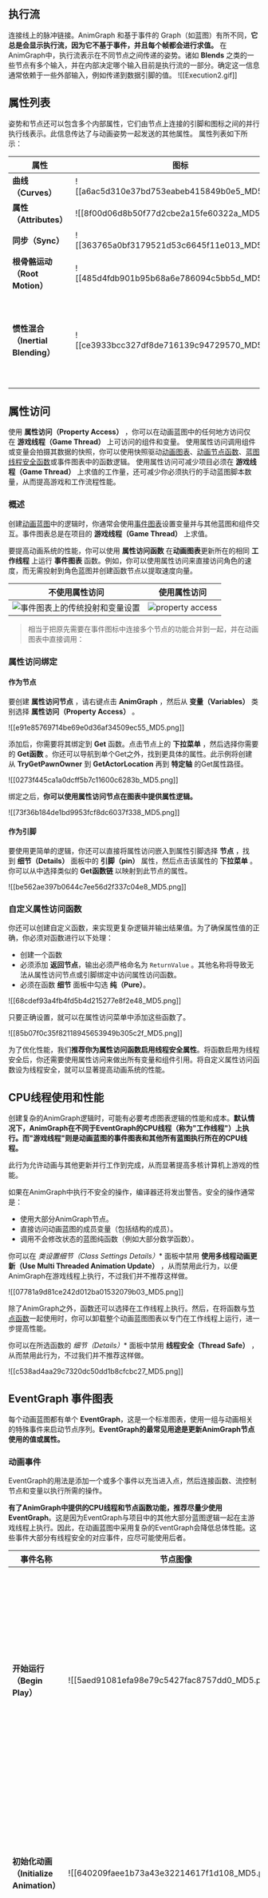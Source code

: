 ## 执行流
连接线上的脉冲链接。AnimGraph 和基于事件的 Graph（如蓝图）有所不同，**它总是会显示执行流，因为它不基于事件，并且每个帧都会进行求值。**
在AnimGraph中，执行流表示在不同节点之间传递的姿势。诸如 **Blends** 之类的一些节点有多个输入，并在内部决定哪个输入目前是执行流的一部分。确定这一信息通常依赖于一些外部输入，例如传递到数据引脚的值。
![[Execution2.gif]]
## 属性列表
姿势和节点还可以包含多个内部属性，它们由节点上连接的引脚和图标之间的并行执行线表示。此信息传达了与动画姿势一起发送的其他属性。
属性列表如下所示：

|属性|图标|说明 |
|---|---|---|
|**曲线（Curves）**| ![[a6ac5d310e37bd753eabeb415849b0e5_MD5.png]] |传递[动画曲线](https://docs.unrealengine.com/5.2/zh-CN/animation-curves-in-unreal-engine)数据。|
|**属性（Attributes）**|![[8f00d06d8b50f77d2cbe2a15fe60322a_MD5.png]]|传递骨骼属性动画数据。|
|**同步（Sync）**|![[363765a0bf3179521d53c6645f11e013_MD5.png]]|传递[同步组](https://docs.unrealengine.com/5.2/zh-CN/animation-sync-groups-in-unreal-engine)数据。|
|**根骨骼运动（Root Motion）**|![[485d4fdb901b95b68a6e786094c5bb5d_MD5.png]]|传递[根骨骼运动](https://docs.unrealengine.com/5.2/zh-CN/root-motion-in-unreal-engine)数据。|
|**惯性混合（Inertial Blending）**|![[ce3933bcc327df8de716139c94729570_MD5.png]]|传递[Inertialization](https://docs.unrealengine.com/5.2/zh-CN/animation-blueprint-blend-nodes-in-unreal-engine#%E6%83%AF%E6%80%A7%E5%8C%96)数据。该指标仅在请求Inertialization节点时显示，通常是在发生混合时。|

## 属性访问
使用 **属性访问（Property Access）** ，你可以在动画蓝图中的任何地方访问仅在 **游戏线程（Game Thread）** 上可访问的组件和变量。
使用属性访问调用组件或变量会拍摄其数据的快照，你可以使用快照驱动[动画图表](https://docs.unrealengine.com/5.2/zh-CN/graphing-in-animation-blueprints-in-unreal-engine#%E5%8A%A8%E7%94%BB%E5%9B%BE%E8%A1%A8)、[动画节点函数](https://docs.unrealengine.com/5.2/zh-CN/graphing-in-animation-blueprints-in-unreal-engine)、[蓝图线程安全函数](https://docs.unrealengine.com/5.2/zh-CN/graphing-in-animation-blueprints-in-unreal-engine#%E7%BA%BF%E7%A8%8B%E5%AE%89%E5%85%A8%E6%9B%B4%E6%96%B0%E5%8A%A8%E7%94%BB)或事件图表中的函数逻辑。
使用属性访问可减少项目必须在 **游戏线程（Game Thread）** 上求值的工作量，还可减少你必须执行的手动蓝图脚本数量，从而提高游戏和工作流程性能。

### 概述
创建[动画蓝图](https://docs.unrealengine.com/5.2/zh-CN/animation-blueprints-in-unreal-engine)中的逻辑时，你通常会使用[事件图表](https://docs.unrealengine.com/5.2/zh-CN/graphing-in-animation-blueprints-in-unreal-engine)设置变量并与其他蓝图和组件交互。事件图表总是在项目的 **游戏线程（Game Thread）** 上求值。

要提高动画系统的性能，你可以使用 **属性访问函数** 在**动画图表**更新所在的相同 **工作线程** 上运行 **事件图表** 函数。例如，你可以使用属性访问来直接访问角色的速度，而无需投射到角色蓝图并创建函数节点以提取速度向量。

|不使用属性访问|使用属性访问|
|---|---|
|![事件图表上的传统投射和变量设置](https://docs.unrealengine.com/5.2/Images/animating-characters-and-objects/SkeletalMeshAnimation/AnimBlueprints/AnimGraph/property-access/Traditional.png)|![property access](https://docs.unrealengine.com/5.2/Images/animating-characters-and-objects/SkeletalMeshAnimation/AnimBlueprints/AnimGraph/property-access/PropertyAccess.png)|
>相当于把原先需要在事件图标中连接多个节点的功能合并到一起，并在动画图表中直接调用：

### 属性访问绑定
#### 作为节点

要创建 **属性访问节点** ，请右键点击 **AnimGraph** ，然后从 **变量（Variables）** 类别选择 **属性访问（Property Access）** 。

![[e91e85769714be69e0d36af34509ec55_MD5.png]]

添加后，你需要将其绑定到 **Get** 函数。点击节点上的 **下拉菜单** ，然后选择你需要的 **Get函数** 。你还可以导航到单个Get之外，找到更具体的属性。此示例将创建从 **TryGetPawnOwner** 到 **GetActorLocation** 再到 **特定轴** 的Get属性路径。

![[0273f445ca1a0dcff5b7c11600c6283b_MD5.png]]

绑定之后，**你可以使用属性访问节点在图表中提供属性逻辑。**

![[73f36b184de1bd9953fcf8dc6037f338_MD5.png]]


#### 作为引脚

要使用更简单的逻辑，你还可以直接将属性访问嵌入到属性引脚选择 **节点** ，找到 **细节（Details）** 面板中的 **引脚（pin）** 属性，然后点击该属性的 **下拉菜单** 。你可以从中选择类似的 **Get函数链** 以映射到此节点的属性。

![[be562ae397b0644c7ee56d2f337c04e8_MD5.png]]

### 自定义属性访问函数

你还可以创建自定义函数，来实现更复杂逻辑并输出结果值。为了确保属性值的正确，你必须对函数进行以下处理：
- 创建一个函数
- 必须添加 **返回节点**，输出必须严格命名为 `ReturnValue` 。其他名称将导致无法从属性访问节点或引脚绑定中访问属性访问函数。
- 必须在函数 **细节** 面板中勾选 **纯（Pure）**。

![[68cdef93a4fb4fd5b4d215277e8f2e48_MD5.png]]

只要正确设置，就可以在属性访问菜单中添加这些函数了。

![[85b07f0c35f82118945653949b305c2f_MD5.png]]

为了优化性能，我们**推荐你为属性访问函数启用线程安全属性**。将函数启用为线程安全后，你还需要使用属性访问来做出所有变量和组件引用。将自定义属性访问函数设为线程安全，就可以显著提高动画系统的性能。
## CPU线程使用和性能

创建复杂的AnimGraph逻辑时，可能有必要考虑图表逻辑的性能和成本。**默认情况下，AnimGraph在不同于EventGraph的CPU线程（称为"工作线程"）上执行。而"游戏线程"则是动画蓝图的事件图表和其他所有蓝图执行所在的CPU线程。**

此行为允许动画与其他更新并行工作到完成，从而显著提高多核计算机上游戏的性能。

如果在AnimGraph中执行不安全的操作，编译器还将发出警告。安全的操作通常是：
- 使用大部分AnimGraph节点。
- 直接访问动画蓝图的成员变量（包括结构的成员）。
- 调用不会修改状态的蓝图纯函数（例如大部分数学函数）。

你可以在 **类设置细节（Class Settings Details*）** 面板中禁用 **使用多线程动画更新（Use Multi Threaded Animation Update）** ，从而禁用此行为，以便AnimGraph在游戏线程上执行，不过我们并不推荐这样做。

![[07781a9d81ce242d012ba01532079b03_MD5.png]]

除了AnimGraph之外，函数还可以选择在工作线程上执行。然后，在将函数与[节点函数](https://docs.unrealengine.com/5.2/zh-CN/graphing-in-animation-blueprints-in-unreal-engine#%E8%8A%82%E7%82%B9%E5%87%BD%E6%95%B0)一起使用时，你可以卸载整个动画蓝图图表以专门在工作线程上运行，进一步提高性能。

你可以在所选函数的 **细节（Details*）** 面板中禁用 **线程安全（Thread Safe）** ，从而禁用此行为，不过我们并不推荐这样做。

![[c538ad4aa29c7320dc50dd1b8cfcbc27_MD5.png]]

##  EventGraph 事件图表

每个动画蓝图都有单个 **EventGraph**，这是一个标准图表，使用一组与动画相关的特殊事件来启动节点序列。**EventGraph的最常见用途是更新AnimGraph节点使用的值或属性。**

### 动画事件

EventGraph的用法是添加一个或多个事件以充当进入点，然后连接函数、流控制节点和变量以执行所需的操作。

**有了AnimGraph中提供的CPU线程和节点函数功能，推荐尽量少使用EventGraph**。这是因为EventGraph与项目中的其他大部分蓝图逻辑一起在主游戏线程上执行。因此，在动画蓝图中采用复杂的EventGraph会降低总体性能。这些事件大部分有线程安全的对应事件，应尽可能使用后者。

|事件名称|节点图像|说明|
|---|---|---|
|**开始运行（Begin Play）**|![[5aed91081efa98e79c5427fac8757dd0_MD5.png]]|类似于[蓝图视觉效果脚本编写](https://docs.unrealengine.com/5.2/zh-CN/blueprints-visual-scripting-in-unreal-engine)中的 **事件开始运行（Event Begin Play）**，该事件在游戏或模拟开始时执行，但在Actor的 **开始运行（Begin Play）** 事件之前执行。<br><br>作为线程安全的替代选择，你可以改为将 **On Initial Update** [节点函数](https://docs.unrealengine.com/5.2/zh-CN/graphing-in-animation-blueprints-in-unreal-engine#%E8%8A%82%E7%82%B9%E5%87%BD%E6%95%B0)用于相关节点。|
|**初始化动画（Initialize Animation）**|![[640209faee1b73a43e32214617f1d108_MD5.png]]|该事件在创建动画蓝图实例时执行一次，以执行初始化操作。动画蓝图一旦创建，它就立即执行，在Actor的 **构造脚本（Construction Script）** 和 **开始运行（Begin Play）** 执行之前执行。|
|**链接的动画图层已初始化（Linked Animation Layers Initialized）**|![[1932764c6ae136742668226edbc51cec_MD5.png]]|该事件执行一次，在初始化动画（Initialize Animation）之后以及所有链接的动画图层初始化之后执行。<br><br>作为线程安全的替代选择，你可以改为将 **On Initial Update** [节点函数](https://docs.unrealengine.com/5.2/zh-CN/graphing-in-animation-blueprints-in-unreal-engine#%E8%8A%82%E7%82%B9%E5%87%BD%E6%95%B0)用于相关链接的动画图层节点。|
|**评估动画后（Post Evaluate Animation）**|![[a08d5059657979976086164645e83724_MD5.png]]|每个帧执行，但在动画完成求值并已应用当前帧的姿势后执行。这很适合用于重置值，或获取骨骼的准确变换。|
|**更新动画（Update Animation）**|![[0afcca0c09ab3357162104a9224f6b2d_MD5.png]]|每个帧执行，允许动画蓝图对自己需要的值执行计算和更新。该事件是EventGraph的更新循环的进入点。自上次更新以来经过的时间在 **增量时间X（Delta Time X）** 引脚中提供，这样可以执行时间相关的插值或增量更新。<br><br>作为线程安全的替代选择，你可以改为使用[**Blueprint Thread Safe Update Animation函数**](https://docs.unrealengine.com/5.2/zh-CN/graphing-in-animation-blueprints-in-unreal-engine#%E7%BA%BF%E7%A8%8B%E5%AE%89%E5%85%A8%E6%9B%B4%E6%96%B0%E5%8A%A8%E7%94%BB)。|
|**AnimNotify**|![[1c8c03d1fef3a757e5c919994b5f8d4a_MD5.png]]|在触发[骨架通知](https://docs.unrealengine.com/5.2/zh-CN/animation-notifies-in-unreal-engine#%E9%AA%A8%E6%9E%B6%E9%80%9A%E7%9F%A5)时执行。|

### 线程安全更新动画

要提高动画蓝图的性能，你可以使用 Update Animation Event 的线程安全的替代选择，即 **`Blueprint Thread Safe Update Animation`** 。该替代选择是一个函数，你必须将其覆盖，才能将其添加到蓝图中。它很有用，因为 Event Graph **`Update Animation` 事件始终在游戏线程上运行，因此它无法利用多线程来提高总体帧率。**

要这样做，请点击 **我的蓝图（My Blueprint）** 面板的 **函数（Functions）** 类别中的 **覆盖（Override）** 下拉菜单，然后选择 **Blueprint Thread Safe Update Animation** 。

![[2aabc6c1397f939b1765a97a4c2ee73e_MD5.png]]

它现在添加到了你的函数列表。打开它将显示函数进入点，以及 **增量时间（Delta Time）** 引脚，类似于 EventGraph Update Animation 节点上的增量时间 X（Delta Time X）引脚。现在你可以像在 EventGraph 中那样在此函数中创建相同的更新动画逻辑，**此函数在工作线程而不是游戏线程上执行。**

